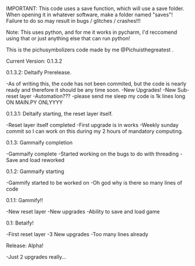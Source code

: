IMPORTANT: This code uses a save function, which will use a save folder. When opening it in whatever software, make a folder named "saves"! Failure to do so may result in bugs / glitches / crashes!!!

Note: This uses python, and for me it works in pycharm, I'd reccomend using that or just anything else that can run python!

This is the pichusymbolizers code made by me @Pichuisthegreatest .

Current Version: 0.1.3.2

0.1.3.2: Deltaify Prerelease.

-As of writing this, the code has not been commited, but the code is nearly ready and therefore it should be any time soon.
-New Upgrades!
-New Sub-reset layer
-Automation???
-please send me sleep my code is 1k lines long ON MAIN.PY ONLYYYY

0.1.3.1: Deltaify starting, the reset layer itself.

-Reset layer itself completed
-First upgrade is in works
-Weekly sunday commit so I can work on this during my 2 hours of mandatory computing.

0.1.3: Gammaify completion

-Gammaify complete
-Started working on the bugs to do with threading
-Save and load reworked

0.1.2: Gammaify starting

-Gammify started to be worked on
-Oh god why is there so many lines of code

0.1.1: Gammify!!

-New reset layer
-New upgrades
-Ability to save and load game

0.1: Betaify!

-First reset layer
-3 New upgrades
-Too many lines already

Release: Alpha!

-Just 2 upgrades really...
